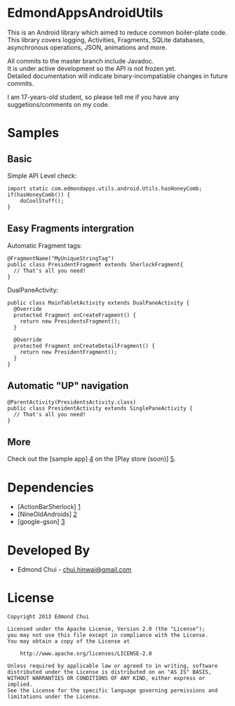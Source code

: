 EdmondAppsAndroidUtils
======================
This is an Android library which aimed to reduce common boiler-plate code.  
This library covers logging, Activities, Fragments, SQLite databases, asynchronous operations, JSON, animations and more.  

All commits to the master branch include Javadoc.  
It is under active development so the API is not frozen yet.  
Detailed documentation will indicate binary-incompatiable changes in future commits.  

I am 17-years-old student, so please tell me if you have any suggetions/comments on my code.  

Samples
======================
Basic
----------------------
Simple API Level check:
```
import static com.edmondapps.utils.android.Utils.hasHoneyComb;
if(hasHoneyComb()) {
    doCoolStuff();
}
```

Easy Fragments intergration
----------------------
Automatic Fragment tags:
```
@FragmentName("MyUniqueStringTag")
public class PresidentFragment extends SherlockFragment{
  // That's all you need!
}
```
DualPaneActivity:
```
public class MainTabletActivity extends DualPaneActivity {
  @Override
  protected Fragment onCreateFragment() {
    return new PresidentsFragment();
  }

  @Override
  protected Fragment onCreateDetailFragment() {
    return new PresidentFragment();
  }
}
```
Automatic "UP" navigation
----------------------
```
@ParentActivity(PresidentsActivity.class)
public class PresidentActivity extends SinglePaneActivity {
  // That's all you need!
}
```

More
----------------------
Check out the [sample app] [4] on the [Play store (soon)] [5].  

Dependencies
======================
* [ActionBarSherlock] [1]  
* [NineOldAndroids] [2]  
* [google-gson] [3]  

[1]: https://github.com/JakeWharton/ActionBarSherlock
[2]: https://github.com/JakeWharton/NineOldAndroids
[3]: https://code.google.com/p/google-gson/
[4]: https://github.com/chuihinwai/EdmondAppsAndroidUtilsSample
[5]: https://play.google.com/store

Developed By
======================
* Edmond Chui - <chui.hinwai@gmail.com>

License
======================
```
Copyright 2013 Edmond Chui

Licensed under the Apache License, Version 2.0 (the "License");
you may not use this file except in compliance with the License.
You may obtain a copy of the License at

    http://www.apache.org/licenses/LICENSE-2.0

Unless required by applicable law or agreed to in writing, software
distributed under the License is distributed on an "AS IS" BASIS,
WITHOUT WARRANTIES OR CONDITIONS OF ANY KIND, either express or implied.
See the License for the specific language governing permissions and
limitations under the License.
```
